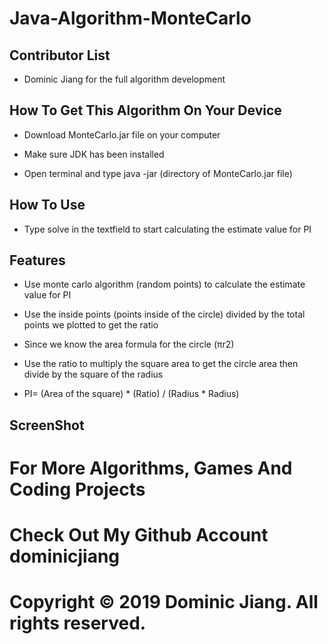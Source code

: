 # Java-Algorithm-MonteCarlo

## Contributor List

- Dominic Jiang for the full algorithm development

## How To Get This Algorithm On Your Device

- Download MonteCarlo.jar file on your computer

- Make sure JDK has been installed

- Open terminal and type java -jar (directory of MonteCarlo.jar file)

## How To Use

- Type solve in the textfield to start calculating the estimate value for PI

## Features

- Use monte carlo algorithm (random points) to calculate the estimate value for PI

- Use the inside points (points inside of the circle) divided by the total points we plotted to get the ratio

- Since we know the area formula for the circle (πr2)

- Use the ratio to multiply the square area to get the circle area then divide by the square of the radius 

- PI= (Area of the square) * (Ratio) / (Radius * Radius)

## ScreenShot

# For More Algorithms, Games And Coding Projects

# Check Out My Github Account dominicjiang

# Copyright © 2019 Dominic Jiang. All rights reserved.

